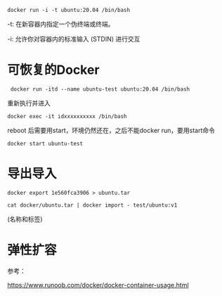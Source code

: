 
`docker run -i -t ubuntu:20.04 /bin/bash`

-t: 在新容器内指定一个伪终端或终端。

-i: 允许你对容器内的标准输入 (STDIN) 进行交互


# 可恢复的Docker
` docker run -itd --name ubuntu-test ubuntu:20.04 /bin/bash`

重新执行并进入

`docker exec -it idxxxxxxxxxx /bin/bash`

reboot 后需要用start，环境仍然还在，之后不能docker run，要用start命令

`docker start ubuntu-test`

# 导出导入

`docker export 1e560fca3906 > ubuntu.tar`

`cat docker/ubuntu.tar | docker import - test/ubuntu:v1`

(名称和标签)



# 弹性扩容

参考：

https://www.runoob.com/docker/docker-container-usage.html